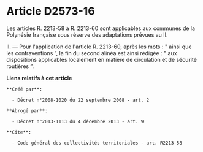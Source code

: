 # Article D2573-16

Les articles R. 2213-58 à R. 2213-60 sont applicables aux communes de la Polynésie française sous réserve des adaptations
prévues au II. 

II. ― Pour l'application de l'article R. 2213-60, après les mots : " ainsi que les contraventions ”, la fin du second alinéa
est ainsi rédigée : " aux dispositions applicables localement en matière de circulation et de sécurité routières ”.

**Liens relatifs à cet article**

	**Créé par**:

	  - Décret n°2008-1020 du 22 septembre 2008 - art. 2

	**Abrogé par**:

	  - Décret n°2013-1113 du 4 décembre 2013 - art. 9

	**Cite**:

	  - Code général des collectivités territoriales - art. R2213-58
